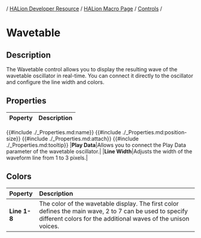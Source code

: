 / [HALion Developer Resource](../../HALion-Developer-Resource.md) / [HALion Macro Page](./HALion-Macro-Page.md) / [Controls](./Controls.md) /

# Wavetable

## Description

The Wavetable control allows you to display the resulting wave of the wavetable oscillator in real-time. You can connect it directly to the oscillator and configure the line width and colors.

## Properties

|Poperty|Description|
|:-|:-|
{{#include ./_Properties.md:name}}
{{#include ./_Properties.md:position-size}}
{{#include ./_Properties.md:attach}}
{{#include ./_Properties.md:tooltip}}
|**Play Data**|Allows you to connect the Play Data parameter of the wavetable oscillator.|
|**Line Width**|Adjusts the width of the waveform line from 1 to 3 pixels.|

## Colors

|Poperty|Description|
|:-|:-|
|**Line 1-8**|The color of the wavetable display. The first color defines the main wave, 2 to 7 can be used to specify different colors for the additional waves of the unison voices.|
